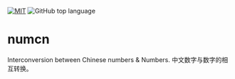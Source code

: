 [![MIT](https://img.shields.io/github/license/pkumza/numcn.svg?style=plastic)](https://github.com/pkumza/numcn/blob/master/LICENSE)
![GitHub top language](https://img.shields.io/github/languages/top/pkumza/numcn.svg?style=plastic)

# numcn

Interconversion between Chinese numbers &amp; Numbers. 
中文数字与数字的相互转换。

